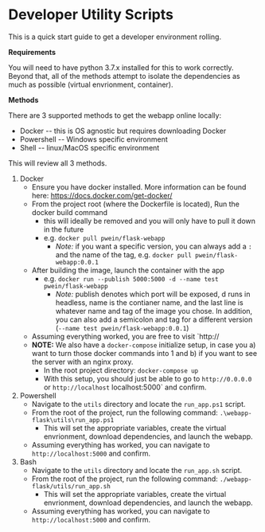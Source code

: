 # Developer Utility Scripts

This is a quick start guide to get a developer environment rolling.

**Requirements**

You will need to have python 3.7.x installed for this to work correctly. Beyond that, all of the methods attempt to isolate the dependencies as much as possible (virtual envrionment, container).

**Methods**

There are 3 supported methods to get the webapp online locally: 

* Docker -- this is OS agnostic but requires downloading Docker
* Powershell -- Windows specific environment
* Shell -- linux/MacOS specific environment

This will review all 3 methods.

1. Docker
   - Ensure you have docker installed. More information can be found here: https://docs.docker.com/get-docker/
   - From the project root (where the Dockerfile is located), Run the docker build command
     - this will ideally be removed and you will only have to pull it down in the future 
     -  e.g. `docker pull pwein/flask-webapp` 
        - _Note:_ if you want a specific version, you can always add a `:` and the name of the tag, e.g. `docker pull pwein/flask-webapp:0.0.1` 
   - After building the image, launch the container with the app
     - e.g. `docker run --publish 5000:5000 -d --name test pwein/flask-webapp`  
        - _Note:_ publish denotes which port will be exposed, d runs in headless, name is the contianer name, and the last line is whatever name and tag of the image you chose. In addition, you can also add a semicolon and tag for a different version (`--name test pwein/flask-webapp:0.0.1`) 
   - Assuming everything worked, you are free to visit `http://
   - **NOTE:** We also have a `docker-compose` initialize setup, in case you a) want to turn those docker commands into 1 and b) if you want to see the server with an nginx proxy.
      - In the root project directory: `docker-compose up` 
      - With this setup, you should just be able to go to `http://0.0.0.0` or `http://localhost`
localhost:5000` and confirm.   
2. Powershell
   - Navigate to the `utils` directory and locate the `run_app.ps1` script.
   - From the root of the project, run the following command: `.\webapp-flask\utils\run_app.ps1`
     - This will set the appropriate variables, create the virtual envrionment, download dependencies, and launch the webapp.
   - Assuming everything has worked, you can navigate to `http://localhost:5000` and confirm. 
3. Bash
   - Navigate to the `utils` directory and locate the `run_app.sh` script.
   - From the root of the project, run the following command: `./webapp-flask/utils/run_app.sh`
     - This will set the appropriate variables, create the virtual envrionment, download dependencies, and launch the webapp.
   - Assuming everything has worked, you can navigate to `http://localhost:5000` and confirm. 
